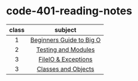 # code-401-reading-notes


| class | subject |
| :---: | :-----------: |
| 1 | [Beginners Guide to Big O](class_01.md)|
| 2 | [Testing and Modules](class_02.md)|
| 3 | [FileIO & Exceptions](class_03.md)|
| 3 | [Classes and Objects](class_04.md)|
